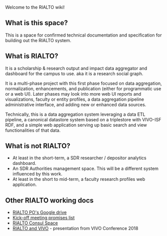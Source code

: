Welcome to the RIALTO wiki!

## What is this space?
This is a space for confirmed technical documentation and specification for building out the RIALTO system.

## What is RIALTO?
It is a scholarship & research output and impact data aggregator and dashboard for the campus to use. aka it is a research social graph.

It is a multi-phase project with this first phase focused on data aggregation, normalization, enhancements, and publication (either for programmatic use or a web UI). Later phases may look into more web UI reports and visualizations, faculty or entity profiles, a data aggregation pipeline administrative interface, and adding new or enhanced data sources.

Technically, this is a data aggregation system leveraging a data ETL pipeline, a canonical datastore system based on a triplestore with VIVO-ISF RDF, and a simple web application serving up basic search and view functionalities of that data.

## What is not RIALTO?
* At least in the short-term, a SDR researcher / depositor analytics dashboard. 
* An SDR Authorities management space. This will be a different system influenced by this work.
* At least in the short to mid-term, a faculty research profiles web application.

## Other RIALTO working docs
* [RIALTO PO's Google drive](https://drive.google.com/drive/u/1/folders/0B_7WttFlpI99b1I4YmtxVHdIaEU)
* [Kick-off meeting promises list](https://consul.stanford.edu/display/RIALTO/RIALTO+Kick+Off+Meeting+-+Spring+2017)
* [RIALTO Consul Space](https://consul.stanford.edu/display/RIALTO/RIALTO+Home)
* [RIALTO and VIVO](https://docs.google.com/presentation/d/1Frg8mGaxa6Sv56IgCGaT5Z505P8K5x9J6LRJibPrDKo/edit#slide=id.p1) - presentation from VIVO Conference 2018 
